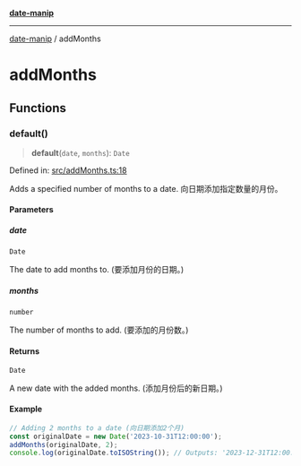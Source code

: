 [**date-manip**](index.md)

***

[date-manip](modules.md) / addMonths

# addMonths

## Functions

### default()

> **default**(`date`, `months`): `Date`

Defined in: [src/addMonths.ts:18](https://github.com/fengxinming/date-manip/blob/672f1dce8f57973c145b734bdf778535cf1bb983/src/addMonths.ts#L18)

Adds a specified number of months to a date.
向日期添加指定数量的月份。

#### Parameters

##### date

`Date`

The date to add months to. (要添加月份的日期。)

##### months

`number`

The number of months to add. (要添加的月份数。)

#### Returns

`Date`

A new date with the added months. (添加月份后的新日期。)

#### Example

```ts
// Adding 2 months to a date (向日期添加2个月)
const originalDate = new Date('2023-10-31T12:00:00');
addMonths(originalDate, 2);
console.log(originalDate.toISOString()); // Outputs: '2023-12-31T12:00:00.000Z' (输出: '2023-12-31T12:00:00.000Z')
```
